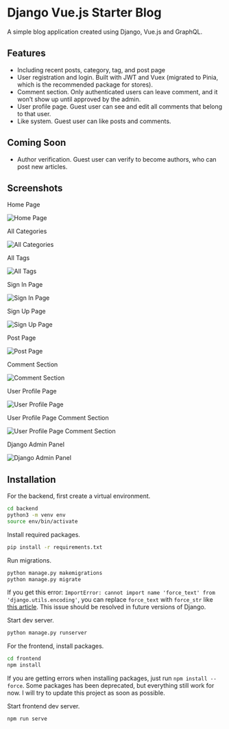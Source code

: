 # Django Vue.js Starter Blog

A simple blog application created using Django, Vue.js and GraphQL.

## Features

- Including recent posts, category, tag, and post page
- User registration and login. Built with JWT and Vuex (migrated to Pinia, which is the recommended package for stores).
- Comment section. Only authenticated users can leave comment, and it won’t show up until approved by the admin.
- User profile page. Guest user can see and edit all comments that belong to that user.
- Like system. Guest user can like posts and comments.

## Coming Soon

- Author verification. Guest user can verify to become authors, who can post new articles.

## Screenshots

Home Page

![Home Page](https://github.com/ericnanhu/django-vue-starter-blog/blob/main/screenshots/Screen%20Shot%202022-02-13%20at%207.13.52%20PM.png?raw=true)

All Categories

![All Categories](https://github.com/ericnanhu/django-vue-starter-blog/blob/main/screenshots/Screen%20Shot%202022-02-13%20at%207.14.07%20PM.png?raw=true)

All Tags

![All Tags](https://github.com/ericnanhu/django-vue-starter-blog/blob/main/screenshots/Screen%20Shot%202022-02-13%20at%207.14.20%20PM.png?raw=true)

Sign In Page

![Sign In Page](https://github.com/ericnanhu/django-vue-starter-blog/blob/main/screenshots/Screen%20Shot%202022-02-13%20at%207.14.34%20PM.png?raw=true)

Sign Up Page

![Sign Up Page](https://github.com/ericnanhu/django-vue-starter-blog/blob/main/screenshots/Screen%20Shot%202022-02-13%20at%207.14.43%20PM.png?raw=true)

Post Page

![Post Page](https://github.com/ericnanhu/django-vue-starter-blog/blob/main/screenshots/Screen%20Shot%202022-02-13%20at%207.15.33%20PM.png?raw=true)

Comment Section

![Comment Section](https://github.com/ericnanhu/django-vue-starter-blog/blob/main/screenshots/Screen%20Shot%202022-02-13%20at%207.15.21%20PM.png?raw=true)

User Profile Page

![User Profile Page](https://github.com/ericnanhu/django-vue-starter-blog/blob/main/screenshots/Screen%20Shot%202022-02-16%20at%2010.20.18%20AM.png?raw=true)

User Profile Page Comment Section

![User Profile Page Comment Section](https://github.com/ericnanhu/django-vue-starter-blog/blob/main/screenshots/Screen%20Shot%202022-02-16%20at%2010.20.36%20AM.png?raw=true)

Django Admin Panel

![Django Admin Panel](https://github.com/ericnanhu/django-vue-starter-blog/blob/main/screenshots/Screen%20Shot%202022-02-13%20at%207.42.00%20PM.png?raw=true)

## Installation

For the backend, first create a virtual environment.

```bash
cd backend
python3 -m venv env
source env/bin/activate
```

Install required packages.

```bash
pip install -r requirements.txt
```

Run migrations.

```bash
python manage.py makemigrations
python manage.py migrate
```

If you get this error: `ImportError: cannot import name 'force_text' from 'django.utils.encoding'`, you can replace `force_text` with `force_str` like [this article](https://exerror.com/importerror-cannot-import-name-force_text-from-django-utils-encoding/). This issue should be resolved in future versions of Django.

Start dev server.

```bash
python manage.py runserver
```

For the frontend, install packages.

```bash
cd frontend
npm install
```

If you are getting errors when installing packages, just run `npm install --force`. Some packages has been deprecated, but everything still work for now. I will try to update this project as soon as possible.

Start frontend dev server.

```bash
npm run serve
```
